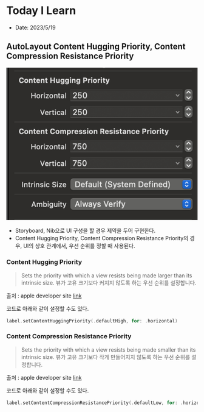 # Today I Learn

- Date: 2023/5/19

## AutoLayout Content Hugging Priority, Content Compression Resistance Priority

![autoLayoutImage](../images/autolayout_image01.png)

- Storyboard, Nib으로 UI 구성을 할 경우 제약을 두어 구현한다.
- Content Hugging Priority, Content Compression Resistance Priority의 경우, UI의 상호 관계에서, 우선 순위를 정할 때 사용된다.

### Content Hugging Priority
> Sets the priority with which a view resists being made larger than its intrinsic size.
> 뷰가 고유 크기보다 커지지 않도록 하는 우선 순위를 설정합니다.

출처 : apple developer site [link](https://developer.apple.com/documentation/uikit/uiview/1622485-setcontenthuggingpriority)

코드로 아래와 같이 설정할 수도 있다.
```swift
label.setContentHuggingPriority(.defaultHigh, for: .horizontal)
```

### Content Compression Resistance Priority

> Sets the priority with which a view resists being made smaller than its intrinsic size.
> 뷰가 고유 크기보다 작게 만들어지지 않도록 하는 우선 순위를 설정합니다.

출처 : apple developer site [link](https://developer.apple.com/documentation/uikit/uiview/1622526-setcontentcompressionresistancep)

코드로 아래와 같이 설정할 수도 있다.
```swift
label.setContentCompressionResistancePriority(.defaultLow, for: .horizontal)
```

